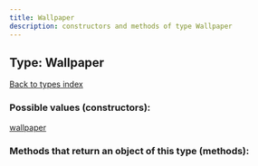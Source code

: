 ```yaml
---
title: Wallpaper
description: constructors and methods of type Wallpaper
---
```

## Type: Wallpaper  
[Back to types index](index.md)



### Possible values (constructors):

[wallpaper](../constructors/wallpaper.md)  



### Methods that return an object of this type (methods):



